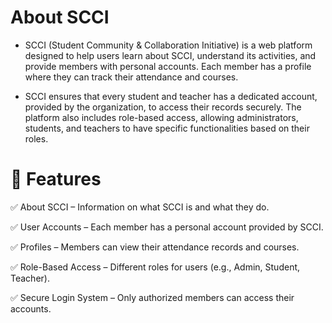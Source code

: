 # About SCCI

- SCCI (Student Community & Collaboration Initiative) is a web platform designed to help users learn about SCCI, understand its activities, and provide members with personal accounts. Each member has a profile where they can track their attendance and courses.

- SCCI ensures that every student and teacher has a dedicated account, provided by the organization, to access their records securely. The platform also includes role-based access, allowing administrators, students, and teachers to have specific functionalities based on their roles.

# 🌟 Features
✅ About SCCI – Information on what SCCI is and what they do.

✅ User Accounts – Each member has a personal account provided by SCCI.

✅ Profiles – Members can view their attendance records and courses.

✅ Role-Based Access – Different roles for users (e.g., Admin, Student, Teacher).

✅ Secure Login System – Only authorized members can access their accounts.


